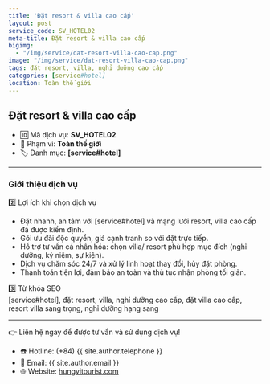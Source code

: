 ```yaml
---
title: 'Đặt resort & villa cao cấp'
layout: post
service_code: SV_HOTEL02
meta-title: Đặt resort & villa cao cấp
bigimg:
  - "/img/service/dat-resort-villa-cao-cap.png"
image: "/img/service/dat-resort-villa-cao-cap.png"
tags: đặt resort, villa, nghỉ dưỡng cao cấp
categories: [service#hotel]
location: Toàn thế giới
---
```


## Đặt resort & villa cao cấp

- 🆔 Mã dịch vụ: **SV_HOTEL02**
- 📍 Phạm vi: **Toàn thế giới**
- 🏷️ Danh mục: **[service#hotel]**

---

### Giới thiệu dịch vụ

2️⃣ Lợi ích khi chọn dịch vụ  
- Đặt nhanh, an tâm với [service#hotel] và mạng lưới resort, villa cao cấp đã được kiểm định.  
- Gói ưu đãi độc quyền, giá cạnh tranh so với đặt trực tiếp.  
- Hỗ trợ tư vấn cá nhân hóa: chọn villa/ resort phù hợp mục đích (nghỉ dưỡng, kỷ niệm, sự kiện).  
- Dịch vụ chăm sóc 24/7 và xử lý linh hoạt thay đổi, hủy đặt phòng.  
- Thanh toán tiện lợi, đảm bảo an toàn và thủ tục nhận phòng tối giản.

3️⃣ Từ khóa SEO  
[service#hotel], đặt resort, villa, nghỉ dưỡng cao cấp, đặt villa cao cấp, resort villa sang trọng, nghỉ dưỡng hạng sang

---

👉 Liên hệ ngay để được tư vấn và sử dụng dịch vụ!

- ☎️ Hotline: (+84) {{ site.author.telephone }}
- 📧 Email: {{ site.author.email }}
- 🌐 Website: [hungvitourist.com](https://hungvitourist.com)

